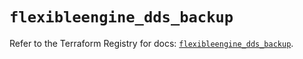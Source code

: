 # `flexibleengine_dds_backup`

Refer to the Terraform Registry for docs: [`flexibleengine_dds_backup`](https://registry.terraform.io/providers/flexibleenginecloud/flexibleengine/1.46.0/docs/resources/dds_backup).

